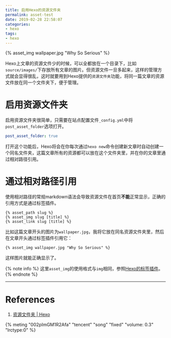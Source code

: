 ```yaml
---
title: 启用Hexo的资源文件夹
permalink: asset-test
date: 2019-02-28 22:58:07
categories:
- hexo
tags:
- hexo
---
```


{% asset_img wallpaper.jpg "Why So Serious" %}

Hexo上文章的资源文件少的时候，可以全都放在一个目录下，比如`source/images/`下存放所有文章的图片。但资源文件一旦多起来，这样的管理方式就会显得很乱，这时就要用到Hexo提供的`资源文件夹`功能，将同一篇文章的资源文件放在同一个文件夹下，便于管理。

<!--more-->

# 启用资源文件夹

启用资源文件夹很简单，只需要在站点配置文件`_config.yml`中将`post_asset_folder`选项打开。

```yml hexo/_config.yml
post_asset_folder: true
```

打开这个功能后，Hexo将会在你每次通过`hexo new`命令创建新文章时自动创建一个同名文件夹，这篇文章所有的资源都可以放在这个文件夹里，并在你的文章里通过相对路径引用。

# 通过相对路径引用

使用相对路径的常规markdown语法会导致资源文件在首页**不能**正常显示，正确的引用方式是通过标签插件。

```
{% asset_path slug %}
{% asset_img slug [title] %}
{% asset_link slug [title] %}
```

比如这篇文章开头的图片为`wallpaper.jpg`，我将它放在同名资源文件夹里，然后在文章开头通过标签插件引用它：

```
{% asset_img wallpaper.jpg "Why So Serious" %}
```

这样图片就能正确显示了。

{% note info %}
这里`asset_img`的使用格式与`img`相同，参照[Hexo的标签插件](https://hexo.io/zh-cn/docs/tag-plugins#Image)。
{% endnote %}

------

# References

1. [资源文件夹 | Hexo](https://hexo.io/zh-cn/docs/asset-folders)

<!--娘子-周杰伦-->
{% meting "002pImGM1R2Afa" "tencent" "song" "fixed"  "volume: 0.3" "lrctype:0" %}
